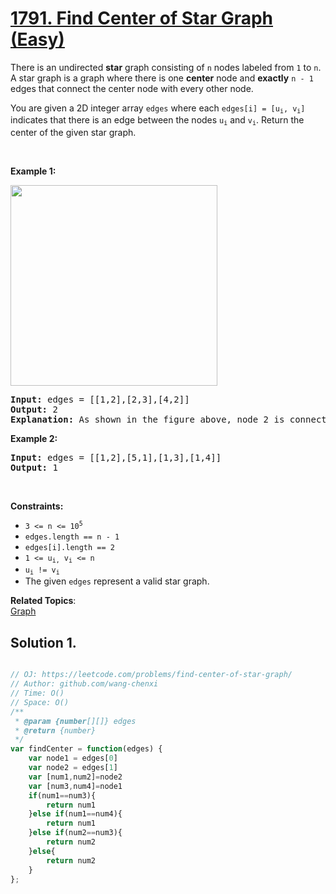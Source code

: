 # [1791. Find Center of Star Graph (Easy)](https://leetcode.com/problems/find-center-of-star-graph/)

<p>There is an undirected <strong>star</strong> graph consisting of <code>n</code> nodes labeled from <code>1</code> to <code>n</code>. A star graph is a graph where there is one <strong>center</strong> node and <strong>exactly</strong> <code>n - 1</code> edges that connect the center node with every other node.</p>

<p>You are given a 2D integer array <code>edges</code> where each <code>edges[i] = [u<sub>i</sub>, v<sub>i</sub>]</code> indicates that there is an edge between the nodes <code>u<sub>i</sub></code> and <code>v<sub>i</sub></code>. Return the center of the given star graph.</p>

<p>&nbsp;</p>
<p><strong>Example 1:</strong></p>
<img alt="" src="https://assets.leetcode.com/uploads/2021/02/24/star_graph.png" style="width: 331px; height: 321px;">
<pre><strong>Input:</strong> edges = [[1,2],[2,3],[4,2]]
<strong>Output:</strong> 2
<strong>Explanation:</strong> As shown in the figure above, node 2 is connected to every other node, so 2 is the center.
</pre>

<p><strong>Example 2:</strong></p>

<pre><strong>Input:</strong> edges = [[1,2],[5,1],[1,3],[1,4]]
<strong>Output:</strong> 1
</pre>

<p>&nbsp;</p>
<p><strong>Constraints:</strong></p>

<ul>
	<li><code>3 &lt;= n &lt;= 10<sup>5</sup></code></li>
	<li><code>edges.length == n - 1</code></li>
	<li><code>edges[i].length == 2</code></li>
	<li><code>1 &lt;= u<sub>i,</sub> v<sub>i</sub> &lt;= n</code></li>
	<li><code>u<sub>i</sub> != v<sub>i</sub></code></li>
	<li>The given <code>edges</code> represent a valid star graph.</li>
</ul>


**Related Topics**:  
[Graph](https://leetcode.com/tag/graph/)

## Solution 1.

```js

// OJ: https://leetcode.com/problems/find-center-of-star-graph/
// Author: github.com/wang-chenxi
// Time: O()
// Space: O()
/**
 * @param {number[][]} edges
 * @return {number}
 */
var findCenter = function(edges) {
    var node1 = edges[0]
    var node2 = edges[1]
    var [num1,num2]=node2
    var [num3,num4]=node1
    if(num1==num3){
        return num1
    }else if(num1==num4){
        return num1
    }else if(num2==num3){
        return num2
    }else{
        return num2
    }
};

```